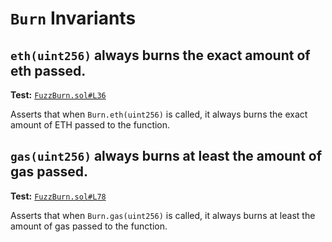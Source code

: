 # `Burn` Invariants

## `eth(uint256)` always burns the exact amount of eth passed.
**Test:** [`FuzzBurn.sol#L36`](../contracts/echidna/FuzzBurn.sol#L36)

Asserts that when `Burn.eth(uint256)` is called, it always burns the exact amount of ETH passed to the function. 


## `gas(uint256)` always burns at least the amount of gas passed.
**Test:** [`FuzzBurn.sol#L78`](../contracts/echidna/FuzzBurn.sol#L78)

Asserts that when `Burn.gas(uint256)` is called, it always burns at least the amount of gas passed to the function. 
